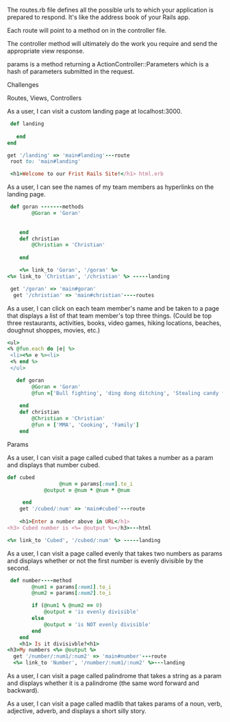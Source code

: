 The routes.rb file defines all the possible urls to which your application is 
prepared to respond. It's like the address book of your Rails app.

Each route will point to a method on in the controller file.

The controller method will ultimately do the work you require and send the appropriate view response.

params is a method returning a ActionController::Parameters which is a hash of parameters submitted in the request.


Challenges

Routes, Views, Controllers

As a user, I can visit a custom landing page at localhost:3000.
 ```ruby
  def landing
        
    end
end

get '/landing' => 'main#landing'---route
  root to: 'main#landing'

  <h1>Welcome to our Frist Rails Site!</h1> html.erb
```
As a user, I can see the names of my team members as hyperlinks on the landing page.
```ruby
 def goran -------methods
        @Goran = 'Goran'
        
        
    end
    def christian
        @Christian = 'Christian'
       
    end

    <%= link_to 'Goran', '/goran' %>
<%= link_to 'Christian', '/christian' %> -----landing

 get '/goran' => 'main#goran'
  get '/christian' => 'main#christian'----routes

```
As a user, I can click on each team member's name and be taken to a page that displays a list of that team member's top three things. (Could be top three restaurants, activities, books, video games, hiking locations, beaches, doughnut shoppes, movies, etc.)
```ruby
<ul> 
<% @fun.each do |e| %>
 <li><%= e %><li>
 <% end %>
 </ul>

   def goran
        @Goran = 'Goran'
        @fun =['Bull fighting', 'ding dong ditching', 'Stealing candy from babies']
        
    end
    def christian
        @Christian = 'Christian'
        @fun = ['MMA', 'Cooking', 'Family']
    end
```

Params

As a user, I can visit a page called cubed that takes a number as a param and displays that number cubed.
```ruby
def cubed
                 @num = params[:num].to_i 
            @output = @num * @num * @num

     end
    get '/cubed/:num' => 'main#cubed'---route
    
    <h1>Enter a number above in URL</h1>
<h3> Cubed number is <%= @output %></h3>---html

<%= link_to 'Cubed', '/cubed/:num' %> -----landing
```

As a user, I can visit a page called evenly that takes two numbers as params and 
displays whether or not the first number is evenly divisible by the second.
```ruby
 def number----method
        @num1 = params[:num1].to_i
        @num2 = params[:num2].to_i

        if (@num1 % @num2 == 0)
            @output = 'is evenly divisible'
        else
            @output = 'is NOT evenly divisible'
        end
    end
    <h1> Is it divisivble?<h1>
<h3>My numbers <%= @output %>
  get '/number/:num1/:num2' => 'main#number'---route
  <%= link_to 'Number', '/number/:num1/:num2' %>---landing
```
As a user, I can visit a page called palindrome that takes a string as a param and displays whether it is a palindrome (the same word forward and backward).

As a user, I can visit a page called madlib that takes params of a noun, verb, adjective, adverb, and displays a short silly story.
